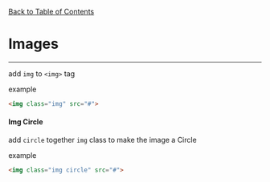 [Back to Table of Contents](https://github.com/jkbicbic/XUI)

# Images
----

add `img` to `<img>` tag

example

```HTML
<img class="img" src="#">
```
#### Img Circle

add `circle` together `img` class to make the image a Circle

example

```HTML
<img class="img circle" src="#">
```
